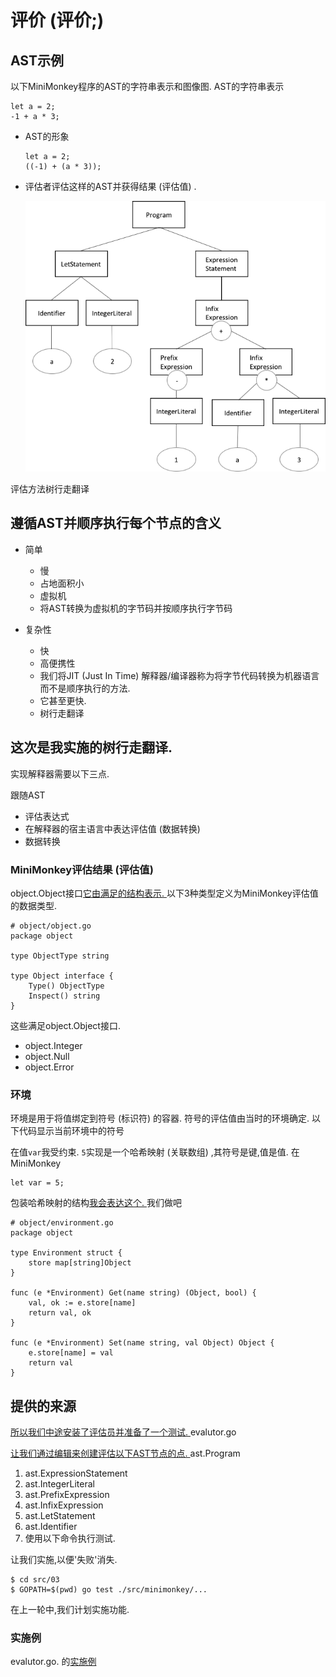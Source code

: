 
# 评价 (评价;) 

## AST示例

以下MiniMonkey程序的AST的字符串表示和图像图. AST的字符串表示

    let a = 2;
    -1 + a * 3;

-   AST的形象

        let a = 2;
        ((-1) + (a * 3));

-   评估者评估这样的AST并获得结果 (评估值) . 

      ![AST](img/ast.png)

评估方法树行走翻译

## 遵循AST并顺序执行每个节点的含义

-   简单

    -   慢
    -   占地面积小
    -   虚拟机
    -   将AST转换为虚拟机的字节码并按顺序执行字节码

-   复杂性

    -   快
    -   高便携性
    -   我们将JIT (Just In Time) 解释器/编译器称为将字节代码转换为机器语言而不是顺序执行的方法. 
    -   它甚至更快. 
    -   树行走翻译

## 这次是我实施的树行走翻译. 

实现解释器需要以下三点. 

跟随AST

-   评估表达式
-   在解释器的宿主语言中表达评估值 (数据转换) 
-   数据转换

### MiniMonkey评估结果 (评估值) 

object.Object接口[它由满足的结构表示. ](src/03/src/minimonkey/object/object.go)以下3种类型定义为MiniMonkey评估值的数据类型. 

    # object/object.go
    package object

    type ObjectType string

    type Object interface {
        Type() ObjectType
        Inspect() string
    }

这些满足object.Object接口. 

-   object.Integer
-   object.Null
-   object.Error

### 环境

环境是用于将值绑定到符号 (标识符) 的容器. 符号的评估值由当时的环境确定. 以下代码显示当前环境中的符号

在值`var`我受约束. `5`实现是一个哈希映射 (关联数组) ,其符号是键,值是值. 在MiniMonkey

    let var = 5;

包装哈希映射的结构[我会表达这个. ](src/03/src/minimonkey/object/environment.go)我们做吧

    # object/environment.go
    package object 

    type Environment struct {
        store map[string]Object
    }

    func (e *Environment) Get(name string) (Object, bool) {
        val, ok := e.store[name]
        return val, ok
    }

    func (e *Environment) Set(name string, val Object) Object {
        e.store[name] = val
        return val
    }

## 提供的来源

[所以我们中途安装了评估员并准备了一个测试. ](src/03/src/minimonkey)evalutor.go

[让我们通过编辑来创建评估以下AST节点的点. ](src/03/src/minimonkey/evalutor/evalutor.go)ast.Program

1.  ast.ExpressionStatement
2.  ast.IntegerLiteral
3.  ast.PrefixExpression
4.  ast.InfixExpression
5.  ast.LetStatement
6.  ast.Identifier
7.  使用以下命令执行测试. 

让我们实施,以便'失败'消失. 

    $ cd src/03
    $ GOPATH=$(pwd) go test ./src/minimonkey/...

在上一轮中,我们计划实施功能. 

### 实施例

evalutor.go. 的[实施例](src/03/src/minimonkey/evalutor/_evalutor.go)
